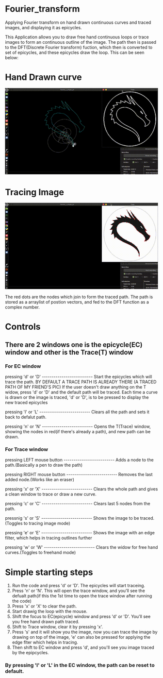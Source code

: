 # Fourier_transform
Applying Fourier transform on hand drawn continuous curves and traced images, and displaying it as epicycles.

This Application allows you to draw free hand continuous loops or trace images to form an continuous outline of the image. The path then is passed
to the DFT(Discrete Fourier transform) fuction, which then is converted to set of epicycles, and these epicycles draw the loop. This can be seen below:

# Hand Drawn curve
![Demo](https://github.com/sumqwerty/Fourier_transform/blob/master/fourier_transform/exampleGif/handDrawn.gif)

# Tracing Image
![Demo](https://github.com/sumqwerty/Fourier_transform/blob/master/fourier_transform/exampleGif/imgTrace.gif)

The red dots are the nodes which join to form the traced path. The path is stored as a arraylist of postion vectors, and fed to the DFT function as a 
complex number. 

# Controls
## There are 2 windows one is the epicycle(EC) window and other is the Trace(T) window
### For EC window
pressing 'd' or 'D' -------------------------- Start the epicycles which will trace the path. 
                                               BY DEFAULT A TRACE PATH IS ALREADY THERE (A TRACED PATH OF MY FRIEND'S PIC)
                                               If the user doesn't draw anything on the T widow, press 'd' or 'D' and the default path will be traced.
                                               Each time a curve is drawn or the image is traced, 'd' or 'D', is to be pressed to display the new traced epicycles
                                       
pressing 'l' or 'L' -------------------------- Clears all the path and sets it back to defalut path.

pressing 'n' or 'N' -------------------------- Opens the T(Trace) window, showing the nodes in red(if there's already a path), and new path can be drawn.

### For Trace window
pressing LEFT mouse button -------------------------- Adds a node to the path.(Basically a pen to draw the path)

pressing RIGHT mouse button -------------------------- Removes the last added node.(Works like an eraser)

pressing 'x' or 'X' -------------------------- Clears the whole path and gives a clean window to trace or draw a new curve.

pressing 'c' or 'C' -------------------------- Clears last 5 nodes from the path.

pressnig 's' or 'S' -------------------------- Shows the image to be traced.(Toggles to tracing image mode)

pressing 'e' or 'E' -------------------------- Shows the image with an edge filter, which helps in tracing outlines further 

pressing 'w' or 'W' -------------------------- Clears the widow for free hand curves.(Toggles to freehand mode)
# Simple starting steps
1. Run the code and press 'd' or 'D'. The epicycles will start traceing.
2. Press 'n' or 'N'. This will open the trace window, and you'll see the defualt path(if this the 1st time to open the trace window after running the code)
3. Press 'x' or 'X' to clear the path.
4. Start drawig the loop with the mouse.
5. Shift the focus to EC(epicycle) window and press 'd' or 'D'. You'll see you free hand drawn path traced.
6. Shift to Trace window, clear it by pressing 'x'.
7. Press 's' and it will show you the image, now you can trace the image by drawing on top of the image, 'e' can also be pressed for applying the edge flter which 
   helps in tracing.
8. Then shift to EC window and press 'd', and you'll see you image traced by the epipcycles.
### By pressing 'l' or 'L' in the EC window, the path can be reset to default.
